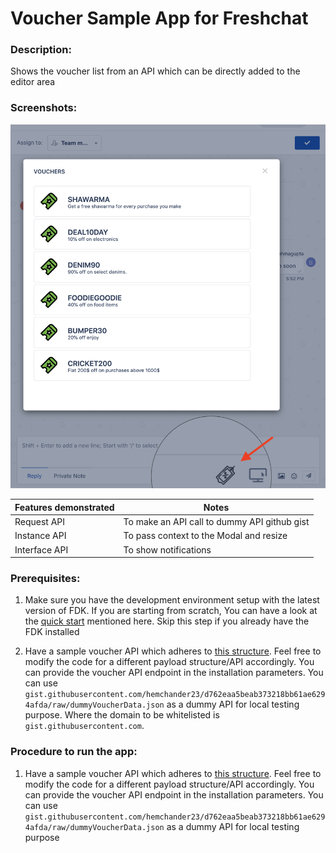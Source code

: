 # Voucher Sample App for Freshchat

### Description:

Shows the voucher list from an API which can be directly added to the editor area

### Screenshots:

![Screenshot](app/demo.png)

| Features demonstrated | Notes                                        |
| --------------------- | -------------------------------------------- |
| Request API           | To make an API call to dummy API github gist |
| Instance API          | To pass context to the Modal and resize      |
| Interface API         | To show notifications                        |

### Prerequisites:

1. Make sure you have the development environment setup with the latest version of FDK. If you are starting from scratch, You can have a look at the [quick start](https://developers.freshchat.com/v2/docs/quick-start/) mentioned here. Skip this step if you already have the FDK installed

2. Have a sample voucher API which adheres to [this structure](https://gist.githubusercontent.com/hemchander23/d762eaa5beab373218bb61ae6294afda/raw/dummyVoucherData.json). Feel free to modify the code for a different payload structure/API accordingly. You can provide the voucher API endpoint in the installation parameters. You can use `gist.githubusercontent.com/hemchander23/d762eaa5beab373218bb61ae6294afda/raw/dummyVoucherData.json` as a dummy API for local testing purpose. Where the domain to be whitelisted is `gist.githubusercontent.com`.

### Procedure to run the app:

1. Have a sample voucher API which adheres to [this structure](https://gist.githubusercontent.com/hemchander23/d762eaa5beab373218bb61ae6294afda/raw/dummyVoucherData.json). Feel free to modify the code for a different payload structure/API accordingly. You can provide the voucher API endpoint in the installation parameters. You can use `gist.githubusercontent.com/hemchander23/d762eaa5beab373218bb61ae6294afda/raw/dummyVoucherData.json` as a dummy API for local testing purpose
